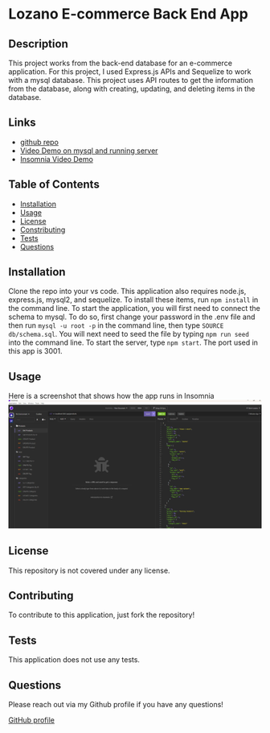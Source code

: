 # Lozano E-commerce Back End App

## Description
This project works from the back-end database for an e-commerce application.  For this project, I used Express.js APIs and Sequelize to work with a mysql database.  This project uses API routes to get the information from the database, along with creating, updating, and deleting items in the database.  

## Links
- [github repo](https://github.com/klozano17/Lozano-E-commerce)
- [Video Demo on mysql and running server](https://drive.google.com/file/d/1NQHFJmQ-HZhJ2IBkXpimBpbVZv2MKEnj/view)
- [Insomnia Video Demo](https://drive.google.com/file/d/1IavMh6HVaCush2z1D4IZ5dIHaYP0EThh/view)

## Table of Contents
- [Installation](#installation)  
- [Usage](#usage)  
- [License](#license)  
- [Constributing](#contributing)  
- [Tests](#tests)  
- [Questions](#questions)

## Installation
Clone the repo into your vs code.  This application also requires node.js, express.js, mysql2, and sequelize.  To install these items, run `npm install` in the command line.  To start the application, you will first need to connect the schema to mysql.  To do so, first change your password in the .env file and then run `mysql -u root -p` in the command line, then type `SOURCE db/schema.sql`.  You will next need to seed the file by typing `npm run seed` into the command line. To start the server, type `npm start`.  The port used in this app is 3001. 

## Usage
Here is a screenshot that shows how the app runs in Insomnia
![Demo of Employee Tracker App](./assets/insomniaScreenshot.png)

## License
This repository is not covered under any license.

## Contributing
To contribute to this application, just fork the repository!

## Tests
This application does not use any tests.

## Questions
Please reach out via my Github profile if you have any questions!

[GitHub profile](https://www.github.com/klozano17)    
  

